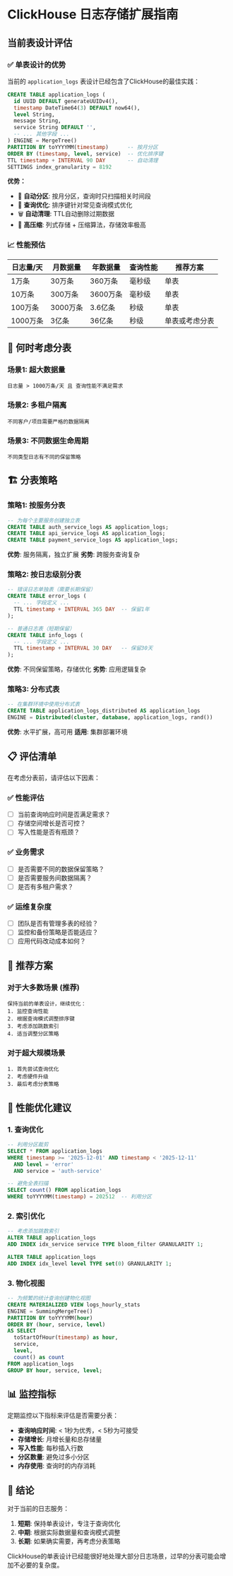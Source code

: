 # ClickHouse 日志存储扩展指南

## 当前表设计评估

### ✅ 单表设计的优势

当前的 `application_logs` 表设计已经包含了ClickHouse的最佳实践：

```sql
CREATE TABLE application_logs (
  id UUID DEFAULT generateUUIDv4(),
  timestamp DateTime64(3) DEFAULT now64(),
  level String,
  message String,
  service String DEFAULT '',
  -- ... 其他字段 ...
) ENGINE = MergeTree()
PARTITION BY toYYYYMM(timestamp)      -- 按月分区
ORDER BY (timestamp, level, service)  -- 优化排序键
TTL timestamp + INTERVAL 90 DAY       -- 自动清理
SETTINGS index_granularity = 8192
```

**优势：**
- 📅 **自动分区**: 按月分区，查询时只扫描相关时间段
- 🚀 **查询优化**: 排序键针对常见查询模式优化
- 🗑️ **自动清理**: TTL自动删除过期数据
- 💾 **高压缩**: 列式存储 + 压缩算法，存储效率极高

### 📈 性能预估

| 日志量/天 | 月数据量 | 年数据量 | 查询性能 | 推荐方案 |
|---------|---------|---------|---------|---------|
| 1万条   | 30万条   | 360万条  | 毫秒级   | 单表 |
| 10万条  | 300万条  | 3600万条 | 毫秒级   | 单表 |
| 100万条 | 3000万条 | 3.6亿条  | 秒级     | 单表 |
| 1000万条| 3亿条    | 36亿条   | 秒级     | 单表或考虑分表 |

## 🔄 何时考虑分表

### 场景1: 超大数据量
```
日志量 > 1000万条/天 且 查询性能不满足需求
```

### 场景2: 多租户隔离
```
不同客户/项目需要严格的数据隔离
```

### 场景3: 不同数据生命周期
```
不同类型日志有不同的保留策略
```

## 🏗️ 分表策略

### 策略1: 按服务分表
```sql
-- 为每个主要服务创建独立表
CREATE TABLE auth_service_logs AS application_logs;
CREATE TABLE api_service_logs AS application_logs;
CREATE TABLE payment_service_logs AS application_logs;
```

**优势**: 服务隔离，独立扩展
**劣势**: 跨服务查询复杂

### 策略2: 按日志级别分表
```sql
-- 错误日志单独表（需要长期保留）
CREATE TABLE error_logs (
  -- ... 字段定义 ...
  TTL timestamp + INTERVAL 365 DAY  -- 保留1年
);

-- 普通日志表（短期保留）
CREATE TABLE info_logs (
  -- ... 字段定义 ...
  TTL timestamp + INTERVAL 30 DAY   -- 保留30天
);
```

**优势**: 不同保留策略，存储优化
**劣势**: 应用逻辑复杂

### 策略3: 分布式表
```sql
-- 在集群环境中使用分布式表
CREATE TABLE application_logs_distributed AS application_logs 
ENGINE = Distributed(cluster, database, application_logs, rand())
```

**优势**: 水平扩展，高可用
**适用**: 集群部署环境

## 📋 评估清单

在考虑分表前，请评估以下因素：

### ✅ 性能评估
- [ ] 当前查询响应时间是否满足需求？
- [ ] 存储空间增长是否可控？
- [ ] 写入性能是否有瓶颈？

### ✅ 业务需求
- [ ] 是否需要不同的数据保留策略？
- [ ] 是否需要服务间数据隔离？
- [ ] 是否有多租户需求？

### ✅ 运维复杂度
- [ ] 团队是否有管理多表的经验？
- [ ] 监控和备份策略是否能适应？
- [ ] 应用代码改动成本如何？

## 🎯 推荐方案

### 对于大多数场景 (推荐)
```
保持当前的单表设计，继续优化：
1. 监控查询性能
2. 根据查询模式调整排序键
3. 考虑添加跳数索引
4. 适当调整分区策略
```

### 对于超大规模场景
```
1. 首先尝试查询优化
2. 考虑硬件升级
3. 最后考虑分表策略
```

## 🔧 性能优化建议

### 1. 查询优化
```sql
-- 利用分区裁剪
SELECT * FROM application_logs 
WHERE timestamp >= '2025-12-01' AND timestamp < '2025-12-11'
  AND level = 'error'
  AND service = 'auth-service'

-- 避免全表扫描
SELECT count() FROM application_logs 
WHERE toYYYYMM(timestamp) = 202512  -- 利用分区
```

### 2. 索引优化
```sql
-- 考虑添加跳数索引
ALTER TABLE application_logs 
ADD INDEX idx_service service TYPE bloom_filter GRANULARITY 1;

ALTER TABLE application_logs 
ADD INDEX idx_level level TYPE set(0) GRANULARITY 1;
```

### 3. 物化视图
```sql
-- 为频繁的统计查询创建物化视图
CREATE MATERIALIZED VIEW logs_hourly_stats
ENGINE = SummingMergeTree()
PARTITION BY toYYYYMM(hour)
ORDER BY (hour, service, level)
AS SELECT
  toStartOfHour(timestamp) as hour,
  service,
  level,
  count() as count
FROM application_logs
GROUP BY hour, service, level;
```

## 📊 监控指标

定期监控以下指标来评估是否需要分表：

- **查询响应时间**: < 1秒为优秀，< 5秒为可接受
- **存储增长**: 月增长量和总存储量
- **写入性能**: 每秒插入行数
- **分区数量**: 避免过多小分区
- **内存使用**: 查询时的内存消耗

## 🚀 结论

对于当前的日志服务：
1. **短期**: 保持单表设计，专注于查询优化
2. **中期**: 根据实际数据量和查询模式调整
3. **长期**: 如果确实需要，再考虑分表策略

ClickHouse的单表设计已经能很好地处理大部分日志场景，过早的分表可能会增加不必要的复杂度。 